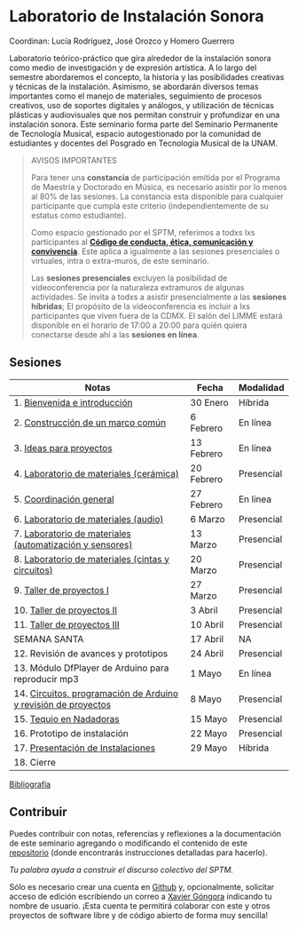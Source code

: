 # Laboratorio de Instalación Sonora

Coordinan: Lucía Rodríguez, José Orozco y Homero Guerrero

Laboratorio teórico-práctico que gira alrededor de la instalación sonora como
medio de investigación y de expresión artística. A lo largo del semestre
abordaremos el concepto, la historia y las posibilidades creativas y técnicas
de la instalación. Asimismo, se abordarán diversos temas importantes como el
manejo de materiales, seguimiento de procesos creativos, uso de soportes
digitales y análogos, y utilización de técnicas plásticas y audiovisuales que
nos permitan construir y profundizar en una instalación sonora. Este seminario
forma parte del Seminario Permanente de Tecnología Musical, espacio
autogestionado por la comunidad de estudiantes y docentes del Posgrado en
Tecnología Musical de la UNAM.

> AVISOS IMPORTANTES
>
> Para tener una **constancia** de participación emitida por el Programa de Maestría y Doctorado en Música, es necesario asistir por lo menos al 80% de las sesiones.
> La constancia esta disponible para cualquier participante que cumpla este criterio (independientemente de su estatus como estudiante).
>
> Como espacio gestionado por el SPTM, referimos a todxs lxs participantes al
> [**Código de conducta, ética, comunicación y convivencia**](https://github.com/sptm-unam/codigo-de-conducta).
> Este aplica a igualmente a las sesiones presenciales o virtuales, intra o extra-muros, de este seminario.
>
> Las **sesiones presenciales** excluyen la posibilidad de videoconferencia por la naturaleza extramuros de algunas actividades.
> Se invita a todxs a asistir presencialmente a las **sesiones híbridas**;
> El propósito de la videoconferencia es incluir a lxs participantes que viven fuera de la CDMX.
> El salón del LIMME estará disponible en el horario de 17:00 a 20:00 para quién quiera conectarse desde ahí a las **sesiones en línea**.

## Sesiones

| Notas                                                                              | Fecha      | Modalidad  |
|------------------------------------------------------------------------------------|------------|------------|
| 1.  [Bienvenida e introducción](./sesiones/1.html)                                 | 30 Enero   | Híbrida    |
| 2.  [Construcción de un marco común](./sesiones/2.html)                            | 6 Febrero  | En línea   |
| 3.  [Ideas para proyectos](./sesiones/3.html)                                      | 13 Febrero | En línea   |
| 4.  [Laboratorio de materiales (cerámica)](./sesiones/4.html)                      | 20 Febrero | Presencial |
| 5.  [Coordinación general](./sesiones/5.html)                                      | 27 Febrero | En línea   |
| 6.  [Laboratorio de materiales (audio)](./sesiones/6.md)                           | 6 Marzo    | Presencial |
| 7.  [Laboratorio de materiales (automatización y sensores)](./sesiones/7.md)       | 13 Marzo   | Presencial |
| 8.  [Laboratorio de materiales (cintas y circuitos)](./sesiones/8.md)              | 20 Marzo   | Presencial |
| 9.  [Taller de proyectos I](./sesiones/9.md)                                       | 27 Marzo   | Presencial |
| 10. [Taller de proyectos II](./sesiones/10.md)                                     | 3 Abril    | Presencial |
| 11. [Taller de proyectos III](./sesiones/11.md)                                    | 10 Abril   | Presencial |
| SEMANA SANTA                                                                       | 17 Abril   | NA         |
| 12. Revisión de avances y prototipos                                               | 24 Abril   | Presencial |
| 13. Módulo DfPlayer de Arduino para reproducir mp3                                 | 1 Mayo     | En línea   |
| 14. [Circuitos, programación de Arduino y revisión de proyectos](./sesiones/14.md) | 8 Mayo     | Presencial |
| 15. [Tequio en Nadadoras](./sesiones/15.md)                                        | 15 Mayo    | Presencial |
| 16. Prototipo de instalación                                                       | 22 Mayo    | Presencial |
| 17. [Presentación de Instalaciones](./sesiones/17.md)                              | 29 Mayo    | Híbrida    |
| 18. Cierre                                                                         |            |            |

[Bibliografía](./bibliografia.html)

## Contribuir

Puedes contribuir con notas, referencias y reflexiones a la documentación de
este seminario agregando o modificando el contenido de este
[repositorio](https://github.com/sptm-unam/laboratorio-instalacion-sonora)
(donde encontrarás instrucciones detalladas para hacerlo).

_Tu palabra ayuda a construir el discurso colectivo del SPTM._

Sólo es necesario crear una cuenta en [Github](https://github.com) y,
opcionalmente, solicitar acceso de edición escribiendo un correo a
[Xavier Góngora](mailto:xavier.gongora@comunidad.unam.mx)
indicando tu nombre de usuario. ¡Esta cuenta te permitirá colaborar con este y
otros proyectos de software libre y de código abierto de forma muy sencilla!
